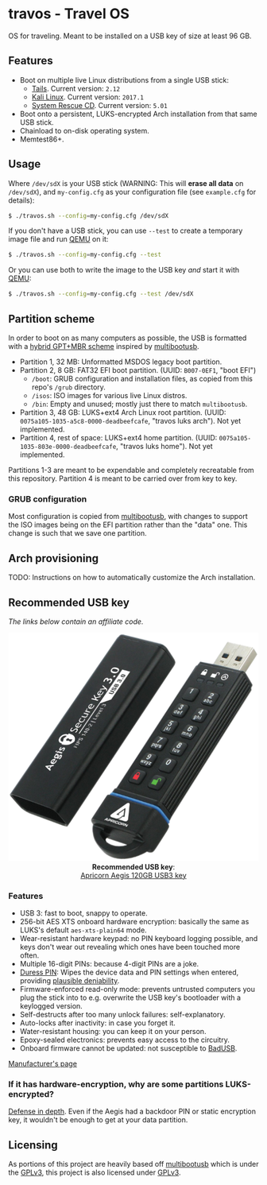 # travos - Travel OS

OS for traveling. Meant to be installed on a USB key of size at least 96 GB.

## Features

* Boot on multiple live Linux distributions from a single USB stick:
    * [Tails](https://tails.boum.org/). Current version: `2.12`
    * [Kali Linux](https://www.kali.org/). Current version: `2017.1`
    * [System Rescue CD](https://www.system-rescue-cd.org/). Current version: `5.01`
* Boot onto a persistent, LUKS-encrypted Arch installation from that same USB stick.
* Chainload to on-disk operating system.
* Memtest86+.

## Usage

Where `/dev/sdX` is your USB stick (WARNING: This will **erase all data** on `/dev/sdX`), and `my-config.cfg` as your configuration file (see `example.cfg` for details):

```bash
$ ./travos.sh --config=my-config.cfg /dev/sdX
```

If you don't have a USB stick, you can use `--test` to create a temporary image file and run [QEMU] on it:

```bash
$ ./travos.sh --config=my-config.cfg --test
```

Or you can use both to write the image to the USB key *and* start it with [QEMU]:

```bash
$ ./travos.sh --config=my-config.cfg --test /dev/sdX
```

## Partition scheme

In order to boot on as many computers as possible, the USB is formatted with a [hybrid GPT+MBR scheme](http://www.rodsbooks.com/gdisk/hybrid.html) inspired by [multibootusb].

* Partition 1, 32 MB: Unformatted MSDOS legacy boot partition.
* Partition 2, 8 GB: FAT32 EFI boot partition. (UUID: `B007-0EF1`, "boot EFI")
    * `/boot`: GRUB configuration and installation files, as copied from this repo's `/grub` directory.
    * `/isos`: ISO images for various live Linux distros.
    * `/bin`: Empty and unused; mostly just there to match `multibootusb`.
* Partition 3, 48 GB: LUKS+ext4 Arch Linux root partition. (UUID: `0075a105-1035-a5c8-0000-deadbeefcafe`, "travos luks arch"). Not yet implemented.
* Partition 4, rest of space: LUKS+ext4 home partition. (UUID: `0075a105-1035-803e-0000-deadbeefcafe`, "travos luks home"). Not yet implemented.

Partitions 1-3 are meant to be expendable and completely recreatable from this repository. Partition 4 is meant to be carried over from key to key.

### GRUB configuration

Most configuration is copied from [multibootusb], with changes to support the ISO images being on the EFI partition rather than the "data" one. This change is such that we save one partition.

## Arch provisioning

TODO: Instructions on how to automatically customize the Arch installation.

## Recommended USB key

*The links below contain an affiliate code.*

<div align="center">
	<p>
		<a href="http://amzn.to/2rzfWzI">
			<img src="https://github.com/EtiennePerot/travos/blob/master/res/aegis.png?raw=true" alt="Apricon Aegis 120GB USB3 key"/>
		</a><br/>
		<strong>Recommended USB key</strong>:<br/>
		<a href="http://amzn.to/2rzfWzI">Apricorn Aegis 120GB USB3 key</a>
	</p>
</div>

### Features

* USB 3: fast to boot, snappy to operate.
* 256-bit AES XTS onboard hardware encryption: basically the same as LUKS's default `aes-xts-plain64` mode.
* Wear-resistant hardware keypad: no PIN keyboard logging possible, and keys don't wear out revealing which ones have been touched more often.
* Multiple 16-digit PINs: because 4-digit PINs are a joke.
* [Duress PIN](https://en.wikipedia.org/wiki/Duress_code): Wipes the device data and PIN settings when entered, providing [plausible deniability](https://en.wikipedia.org/wiki/Plausible_deniability).
* Firmware-enforced read-only mode: prevents untrusted computers you plug the stick into to e.g. overwrite the USB key's bootloader with a keylogged version.
* Self-destructs after too many unlock failures: self-explanatory.
* Auto-locks after inactivity: in case you forget it.
* Water-resistant housing: you can keep it on your person.
* Epoxy-sealed electronics: prevents easy access to the circuitry.
* Onboard firmware cannot be updated: not susceptible to [BadUSB](https://srlabs.de/bites/usb-peripherals-turn/).

[Manufacturer's page](https://www.apricorn.com/homepage-comparison/aegis-secure-key-3)

### If it has hardware-encryption, why are some partitions LUKS-encrypted?

[Defense in depth]. Even if the Aegis had a backdoor PIN or static encryption key, it wouldn't be enough to get at your data partition.

## Licensing

As portions of this project are heavily based off [multibootusb] which is under the [GPLv3], this project is also licensed under [GPLv3].

[multibootusb]: https://github.com/aguslr/multibootusb
[GPLv3]: https://www.gnu.org/licenses/quick-guide-gplv3.en.html
[QEMU]: http://www.qemu.org/
[Defense in depth]: https://en.wikipedia.org/wiki/Defense_in_depth_(computing)
